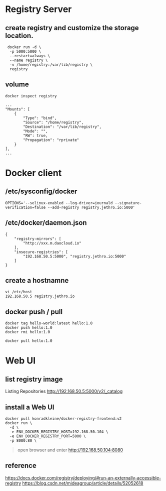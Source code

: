 # Registry Server 
## create registry and customize the storage location. 
```
 docker run -d \
  -p 5000:5000 \
  --restart=always \
  --name registry \
  -v /home/registry:/var/lib/registry \
  registry
```

## volume 
```
docker inspect registry
```
```
...
"Mounts": [
	{
		"Type": "bind",
		"Source": "/home/registry",
		"Destination": "/var/lib/registry",
		"Mode": "",
		"RW": true,
		"Propagation": "rprivate"
	}
],
...
```

# Docker client
## /etc/sysconfig/docker
```
OPTIONS='--selinux-enabled --log-driver=journald --signature-verification=false --add-registry registry.jethro.io:5000'
```
## /etc/docker/daemon.json
```
{
    "registry-mirrors": [
        "http://xxx.m.daocloud.io"
    ],
    "insecure-registries": [
        "192.168.50.5:5000", "registry.jethro.io:5000"
    ]
}

```

## create a hostnamne
```
vi /etc/host
192.168.50.5 registry.jethro.io
```

## docker push / pull
```docker
docker tag hello-world:latest hello:1.0 
docker push hello:1.0
docker rmi hello:1.0

docker pull hello:1.0
```

# Web UI

## list registry image
Listing Repositories 
http://192.168.50.5:5000/v2/_catalog  

## install a Web UI
```
docker pull konradkleine/docker-registry-frontend:v2 
docker run \
  -d \
  -e ENV_DOCKER_REGISTRY_HOST=192.168.50.104 \
  -e ENV_DOCKER_REGISTRY_PORT=5000 \
  -p 8080:80 \  
```
> open browser and enter http://192.168.50.104:8080


## reference 
https://docs.docker.com/registry/deploying/#run-an-externally-accessible-registry
https://blog.csdn.net/mideagroup/article/details/52052618

